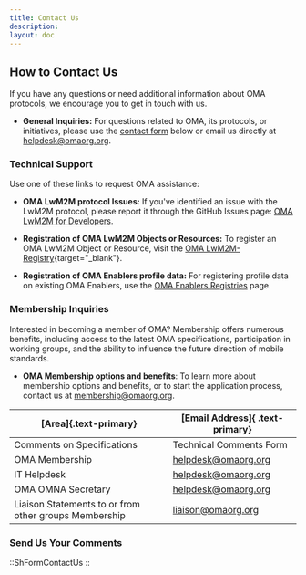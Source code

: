 ```yaml
---
title: Contact Us
description:
layout: doc
---
```

## How to Contact Us
If you have any questions or need additional information about OMA protocols, we encourage you to get in touch with us.

* **General Inquiries:** For questions related to OMA, its protocols, or initiatives, please use the [contact form](#send-us-your-comments) below or email us directly at [helpdesk@omaorg.org](mailto:helpdesk@omaorg.org).

### Technical Support
Use one of these links to request OMA assistance:

* **OMA LwM2M protocol Issues:** If you've identified an issue with the LwM2M protocol, please report it through the GitHub Issues page: [OMA LwM2M for Developers](https://github.com/OpenMobileAlliance/OMA_LwM2M_for_Developers/issues).


* **Registration of OMA LwM2M Objects or Resources:** To register an OMA LwM2M Object or Resource, visit the [OMA LwM2M-Registry](https://github.com/OpenMobileAlliance/lwm2m-registry/blob/prod/README.md){target="_blank"}. 

* **Registration of OMA Enablers profile data:** For registering profile data on existing OMA Enablers, use the [OMA Enablers Registries](/specifications/registries/enablers) page.

### Membership Inquiries
Interested in becoming a member of OMA? Membership offers numerous benefits, including access to the latest OMA specifications, participation in working groups, and the ability to influence the future direction of mobile standards. 

* **OMA Membership options and benefits**: To learn more about membership options and benefits, or to start the application process, contact us at [membership@omaorg.org](mailto:membership@omaorg.org).


| [Area]{.text-primary} | [Email Address]{ .text-primary} |
| --- | --- |
| Comments on Specifications | Technical Comments Form |
| OMA Membership | <helpdesk@omaorg.org> |
| IT Helpdesk | <helpdesk@omaorg.org> |
| OMA OMNA Secretary | <helpdesk@omaorg.org> |
| Liaison Statements to or from other groups Membership | <liaison@omaorg.org> |

### Send Us Your Comments

::ShFormContactUs
::